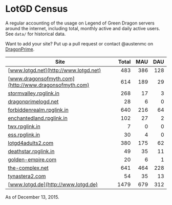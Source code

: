 # LotGD Census
A regular accounting of the usage on Legend of Green Dragon servers around the internet, including total, monthly active and daily active users. See `data/` for historical data.

Want to add your site? Put up a pull request or contact @austenmc on [DragonPrime](http://dragonprime.net).


Site | Total | MAU | DAU
--- | ---:| ---:| ---:
[www.lotgd.net](http://www.lotgd.net)|483|386|128
[www.dragonsofmyth.com](http://www.dragonsofmyth.com)|614|189|29
[stormvalley.rpglink.in](http://stormvalley.rpglink.in)|268|17|3
[dragonprimelogd.net](http://dragonprimelogd.net)|28|6|0
[forbiddenrealm.rpglink.in](http://forbiddenrealm.rpglink.in)|640|216|64
[enchantedland.rpglink.in](http://enchantedland.rpglink.in)|102|27|2
[twx.rpglink.in](http://twx.rpglink.in)|7|0|0
[ess.rpglink.in](http://ess.rpglink.in)|30|4|0
[lotgd4adults2.com](http://lotgd4adults2.com)|380|175|62
[deathstar.rpglink.in](http://deathstar.rpglink.in)|49|35|11
[golden-empire.com](http://golden-empire.com)|20|6|1
[the-complex.net](http://the-complex.net)|641|464|228
[tynastera2.com](http://tynastera2.com)|54|35|13
[www.lotgd.de](http://www.lotgd.de)|1479|679|312

As of December 13, 2015.
